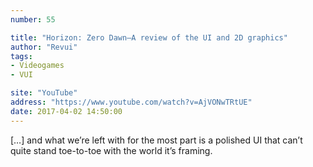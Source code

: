 ```yaml
---
number: 55

title: "Horizon: Zero Dawn—A review of the UI and 2D graphics"
author: "Revui"
tags:
- Videogames
- VUI

site: "YouTube"
address: "https://www.youtube.com/watch?v=AjVONwTRtUE"
date: 2017-04-02 14:50:00
---
```


[…] and what we’re left with for the most part is a polished UI that can’t quite stand toe-to-toe  with the world it’s framing.
